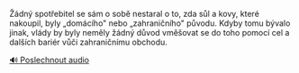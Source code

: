 
Žádný spotřebitel se sám o sobě nestaral o to, zda sůl a kovy, které nakoupil, byly „domácího" nebo „zahraničního" původu. Kdyby tomu bývalo jinak, vlády by byly neměly žádný důvod vměšovat se do toho pomocí cel a dalších bariér vůči zahraničnímu obchodu.

[🔊 Poslechnout audio](/data/7-paragraphs/audio/chapter_62/para_008-dn-spotebitel-se-sm-o-sob-nestaral-o-to-zda.mp3)
